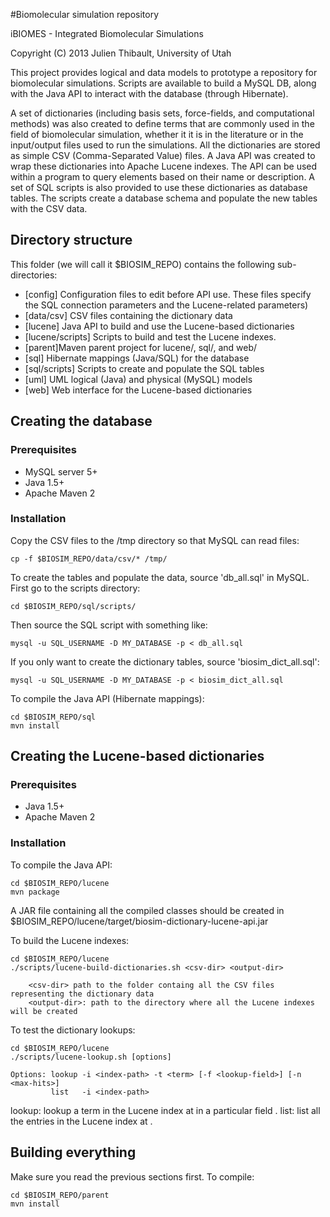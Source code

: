 <!--
 iBIOMES - Integrated Biomolecular Simulations
 Copyright (C) 2013  Julien Thibault, University of Utah
 
 This program is free software: you can redistribute it and/or modify
 it under the terms of the GNU General Public License as published by
 the Free Software Foundation, either version 3 of the License, or
 (at your option) any later version.
 
 This program is distributed in the hope that it will be useful,
 but WITHOUT ANY WARRANTY; without even the implied warranty of
 MERCHANTABILITY or FITNESS FOR A PARTICULAR PURPOSE.  See the
 GNU General Public License for more details.
 
 You should have received a copy of the GNU General Public License
 along with this program.  If not, see <http://www.gnu.org/licenses/>.
-->

#Biomolecular simulation repository

iBIOMES - Integrated Biomolecular Simulations

Copyright (C) 2013  Julien Thibault, University of Utah

This project provides logical and data models to prototype a repository for 
biomolecular simulations. Scripts are available to build a MySQL DB, along with
the Java API to interact with the database (through Hibernate).

A set of dictionaries (including basis sets, force-fields, and computational 
methods) was also created to define terms that are commonly used in the field of 
biomolecular simulation, whether it it is in the literature or in the input/output
 files used to run the simulations.
All the dictionaries are stored as simple CSV (Comma-Separated Value) files. 
A Java API was created to wrap these dictionaries into Apache Lucene indexes. 
The API can be used within a program to query elements based on their name or 
description. A set of SQL scripts is also provided to use these dictionaries 
as database tables. The scripts create a database schema and populate the new 
tables with the CSV data.

## Directory structure 
This folder (we will call it $BIOSIM_REPO) contains the following sub-directories:
 - [config] Configuration files to edit before API use. These files specify the SQL connection parameters and the Lucene-related parameters) 
 - [data/csv] CSV files containing the dictionary data
 - [lucene] Java API to build and use the Lucene-based dictionaries
 - [lucene/scripts] Scripts to build and test the Lucene indexes.
 - [parent]Maven parent project for lucene/, sql/, and web/ 
 - [sql] Hibernate mappings (Java/SQL) for the database
 - [sql/scripts] Scripts to create and populate the SQL tables
 - [uml] UML logical (Java) and physical (MySQL) models
 - [web] Web interface for the Lucene-based dictionaries

## Creating the database
### Prerequisites
 - MySQL server 5+
 - Java 1.5+
 - Apache Maven 2

### Installation
Copy the CSV files to the /tmp directory so that MySQL can read files:

	cp -f $BIOSIM_REPO/data/csv/* /tmp/

 
To create the tables and populate the data, source 'db_all.sql' in MySQL. First go
to the scripts directory:

	cd $BIOSIM_REPO/sql/scripts/

Then source the SQL script with something like:

	mysql -u SQL_USERNAME -D MY_DATABASE -p < db_all.sql

If you only want to create the dictionary tables, source 'biosim_dict_all.sql':

	mysql -u SQL_USERNAME -D MY_DATABASE -p < biosim_dict_all.sql

To compile the Java API (Hibernate mappings):

	cd $BIOSIM_REPO/sql
	mvn install

## Creating the Lucene-based dictionaries
### Prerequisites
 - Java 1.5+
 - Apache Maven 2

### Installation
To compile the Java API:

	cd $BIOSIM_REPO/lucene
	mvn package

A JAR file containing all the compiled classes should be created in $BIOSIM_REPO/lucene/target/biosim-dictionary-lucene-api.jar
 
To build the Lucene indexes:

	cd $BIOSIM_REPO/lucene
	./scripts/lucene-build-dictionaries.sh <csv-dir> <output-dir>

		<csv-dir> path to the folder containg all the CSV files representing the dictionary data
		<output-dir>: path to the directory where all the Lucene indexes will be created

To test the dictionary lookups:

	cd $BIOSIM_REPO/lucene
	./scripts/lucene-lookup.sh [options]

	Options: lookup -i <index-path> -t <term> [-f <lookup-field>] [-n <max-hits>]
	         list   -i <index-path>
 
 lookup: lookup a term <term> in the Lucene index at <index-path> in a particular field <lookup-field>.
 list:   list all the entries in the Lucene index at <index-path>.

## Building everything
Make sure you read the previous sections first.
To compile: 

	cd $BIOSIM_REPO/parent
	mvn install 



